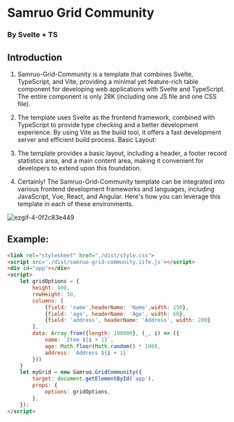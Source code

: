 # Samruo Grid Community
### By Svelte + TS

## Introduction
1. Samruo-Grid-Community is a template that combines Svelte, TypeScript, and Vite, providing a minimal yet feature-rich table component for developing web applications with Svelte and TypeScript. The entire component is only 28K (including one JS file and one CSS file).

2. The template uses Svelte as the frontend framework, combined with TypeScript to provide type checking and a better development experience. By using Vite as the build tool, it offers a fast development server and efficient build process. Basic Layout:

3. The template provides a basic layout, including a header, a footer record statistics area, and a main content area, making it convenient for developers to extend upon this foundation.
4. Certainly! The Samruo-Grid-Community template can be integrated into various frontend development frameworks and languages, including JavaScript, Vue, React, and Angular. Here's how you can leverage this template in each of these environments.

![ezgif-4-0f2c83e449](https://github.com/samruoSoft/grid-community/assets/60513450/e3b1ac2e-1753-4480-b6cb-734067330e7d)


## Example:
```html
<link rel="stylesheet" href="./dist/style.css">
<script src='./dist/samruo-grid-community.iife.js'></script>
<div id="app"></div>
<script>
    let gridOptions = {
        height: 400,
        rowHeight: 30,
        columns: [
            {field: 'name',headerName: 'Name',width: 150},
            {field: 'age', headerName: 'Age', width: 60},
            {field: 'address', headerName: 'Address', width: 200}
        ],
        data: Array.from({length: 100000}, (_, i) => ({
            name: `Item ${i + 1}`,
            age: Math.floor(Math.random() * 100),
            address: `Address ${i + 1}`
        }))
    }
    let myGrid = new Samruo.GridCommunity({
        target: document.getElementById('app'),
        props: {
            options: gridOptions,
        },
    });
</script>
